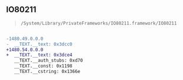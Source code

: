 ## IO80211

> `/System/Library/PrivateFrameworks/IO80211.framework/IO80211`

```diff

-1480.49.0.0.0
-  __TEXT.__text: 0x3dcc0
+1480.54.0.0.0
+  __TEXT.__text: 0x3dce4
   __TEXT.__auth_stubs: 0xd70
   __TEXT.__const: 0x1198
   __TEXT.__cstring: 0x1366e

```
